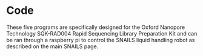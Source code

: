 # Code

These five programs are specifically designed for the Oxford Nanopore Technology SQK-RAD004 Rapid Sequencing Library Preparation Kit and can be ran through a raspberry pi to control the SNAILS liquid handling robot as described on the main SNAILS page.
